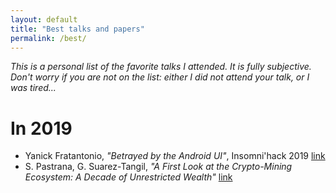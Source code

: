 ```yaml
---
layout: default
title: "Best talks and papers"
permalink: /best/
---
```


*This is a personal list of the favorite talks I attended. It is fully subjective. Don't worry if you are not on the list: either I did not attend your talk, or I was tired...*

# In 2019

- Yanick Fratantonio, *"Betrayed by the Android UI"*, Insomni'hack 2019 [link](https://docs.google.com/presentation/d/1Ya2BThnbkXzAtXR3zh9SAiLAZ_mC3nYt8Zxm-KAIqZ4/edit#slide=id.p)
- S. Pastrana, G. Suarez-Tangil, *"A First Look at the Crypto-Mining Ecosystem: A Decade of Unrestricted Wealth"* [link](https://arxiv.org/pdf/1901.00846.pdf)
